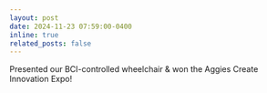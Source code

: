 ```yaml
---
layout: post
date: 2024-11-23 07:59:00-0400
inline: true
related_posts: false
---
```


Presented our BCI-controlled wheelchair & won the Aggies Create Innovation Expo! 
